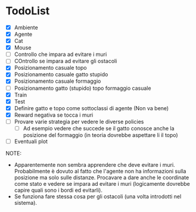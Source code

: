 # TodoList

- [x] Ambiente
- [x] Agente
- [x] Cat 
- [x] Mouse
- [ ] Controllo che impara ad evitare i muri
- [ ] COntrollo se impara ad evitare gli ostacoli
- [x] Posizionamento casuale topo
- [x] Posizionamento casuale gatto stupido
- [x] Posizionamento casuale formaggio
- [ ] Posizionamento gatto (stupido) topo formaggio casuale
- [x] Train
- [x] Test
- [x] Definire gatto e topo come sottoclassi di agente (Non va bene)
- [x] Reward negativa se tocca i muri
- [ ] Provare varie strategia per vedere le diverse policies
    - [ ] Ad esempio vedere che succede se il gatto conosce anche la posizione del formaggio (in teoria dovrebbe aspettare li il topo)
- [ ] Eventuali plot

NOTE:
- Apparentemente non sembra apprendere che deve evitare i muri. Probabilmente è dovuto al fatto che l'agente non ha informazioni sulla posizione ma solo sulle distanze. Procavare a dare anche le coordinate come stato e vedere se impara ad evitare i muri (logicamente dovrebbe capire quali sono i bordi ed evitarli). 
- Se funziona fare stessa cosa per gli ostacoli (una volta introdotti nel sistema).
